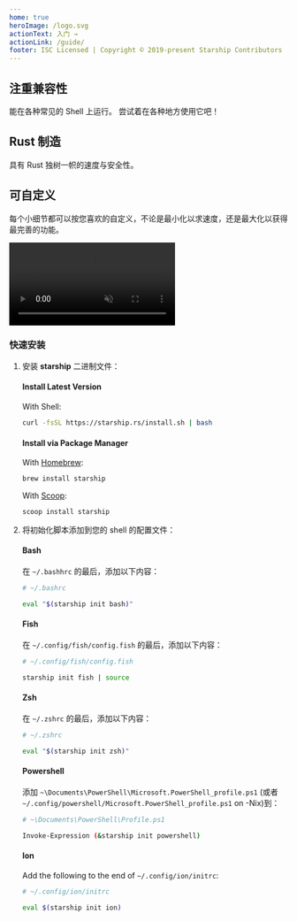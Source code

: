 ```yaml
---
home: true
heroImage: /logo.svg
actionText: 入门 →
actionLink: /guide/
footer: ISC Licensed | Copyright © 2019-present Starship Contributors
---
```


<div class="features">
  <div class="feature">
    <h2>注重兼容性</h2>
    <p>能在各种常见的 Shell 上运行。 尝试着在各种地方使用它吧！</p>
  </div>
  <div class="feature">
    <h2>Rust 制造</h2>
    <p>具有 Rust 独树一帜的速度与安全性。</p>
  </div>
  <div class="feature">
    <h2>可自定义</h2>
    <p>每个小细节都可以按您喜欢的自定义，不论是最小化以求速度，还是最大化以获得最完善的功能。</p>
  </div>
</div>

<div class="center">
  <video class="demo-video" muted autoplay loop playsinline>
    <source src="/demo.webm" type="video/webm">
    <source src="/demo.mp4" type="video/mp4">
  </video>
</div>

### 快速安装

1. 安装 **starship** 二进制文件：


   #### Install Latest Version

   With Shell:

   ```sh
   curl -fsSL https://starship.rs/install.sh | bash
   ```


   #### Install via Package Manager

   With [Homebrew](https://brew.sh/):

   ```sh
   brew install starship
   ```

    With [Scoop](https://scoop.sh):

   ```powershell
   scoop install starship
   ```

1. 将初始化脚本添加到您的 shell 的配置文件：


   #### Bash

   在 `~/.bashhrc` 的最后，添加以下内容：

   ```sh
   # ~/.bashrc

   eval "$(starship init bash)"
   ```


   #### Fish

   在 `~/.config/fish/config.fish` 的最后，添加以下内容：

   ```sh
   # ~/.config/fish/config.fish

   starship init fish | source
   ```


   #### Zsh

   在 `~/.zshrc` 的最后，添加以下内容：

   ```sh
   # ~/.zshrc

   eval "$(starship init zsh)"
   ```


   #### Powershell

   添加 `~\Documents\PowerShell\Microsoft.PowerShell_profile.ps1` (或者`~/.config/powershell/Microsoft.PowerShell_profile.ps1` on -Nix)到：

   ```sh
   # ~\Documents\PowerShell\Profile.ps1

   Invoke-Expression (&starship init powershell)
   ```


   #### Ion

   Add the following to the end of `~/.config/ion/initrc`:

   ```sh
   # ~/.config/ion/initrc

   eval $(starship init ion)
   ```
